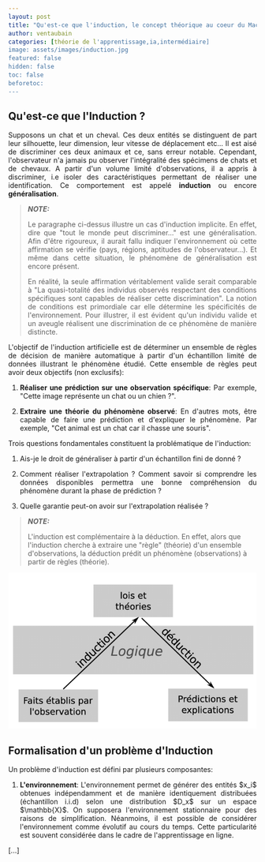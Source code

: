 ```yaml
---
layout: post
title: "Qu'est-ce que l'induction, le concept théorique au coeur du Machine Learning ?"
author: ventaubain
categories: [théorie de l'apprentissage,ia,intermédiaire]
image: assets/images/induction.jpg
featured: false
hidden: false
toc: false
beforetoc:
---
```


## Qu'est-ce que l'Induction ?

<p align="justify"> Supposons un chat et un cheval. Ces deux entités se distinguent de part leur silhouette, leur dimension, leur vitesse de déplacement etc... Il est aisé de discriminer ces deux animaux et ce, sans erreur notable. Cependant, l'observateur n'a jamais pu observer l'intégralité des spécimens de chats et de chevaux. A partir d'un volume limité d'observations, il a appris à discriminer, i.e isoler des caractéristiques permettant de réaliser une identification. Ce comportement est appelé <b>induction</b> ou encore <b>généralisation</b>.</p>

> **_NOTE:_**
> <p align="justify"> Le paragraphe ci-dessus illustre un cas d'induction implicite. En effet, dire que "tout le monde peut discriminer..." est une généralisation. Afin d'être rigoureux, il aurait fallu indiquer l'environnement où cette affirmation se vérifie (pays, régions, aptitudes de l'observateur...). Et même dans cette situation, le phénomène de généralisation est encore présent. </p>
>
> <p align="justify">En réalité, la seule affirmation véritablement valide serait comparable à "La quasi-totalité des individus observés respectant des conditions spécifiques sont capables de réaliser cette discrimination". La notion de conditions est primordiale car elle détermine les spécificités de l'environnement. Pour illustrer, il est évident qu'un individu valide et un aveugle réalisent une discrimination de ce phénomène de manière distincte.</p>

<p align="justify">L'objectif de l'induction artificielle est de déterminer un ensemble de règles de décision de manière automatique à partir d'un échantillon limité de données illustrant le phénomène étudié. Cette ensemble de règles peut avoir deux objectifs (non exclusifs):</p>

1. <p align="justify"><b>Réaliser une prédiction sur une observation spécifique</b>: Par exemple, "Cette image représente un chat ou un chien ?".</p>

2. <p align="justify"><b>Extraire une théorie du phénomène observé</b>: En d'autres mots, être capable de faire une prédiction et d'expliquer le phénomène. Par exemple, "Cet animal est un chat car il chasse une souris".</p>

<p align="justify"> Trois questions fondamentales constituent la problématique de l'induction:</p>

1. <p align="justify">Ais-je le droit de généraliser à partir d'un échantillon fini de donné ?</p>
2. <p align="justify">Comment réaliser l'extrapolation ? Comment savoir si comprendre les données disponibles permettra une bonne compréhension du phénomène durant la phase de prédiction ?</p>
3. <p align="justify">Quelle garantie peut-on avoir sur l'extrapolation réalisée ?</p>

> **_NOTE:_**
> 
> L'induction est complémentaire à la déduction. En effet, alors que l'induction cherche à extraire une "règle" (théorie) d'un ensemble d'observations, la déduction prédit un phénomène (observations) à partir de règles (théorie).
> <p align="center">
  <img src="/assets/images/induction-deduction.png"/><br>
> </p>

## Formalisation d'un problème d'Induction

Un problème d'induction est défini par plusieurs composantes:

1. <p align="justify"><b>L'environnement</b>: L'environnement permet de générer des entités $x_i$ obtenues indépendamment et de manière identiquement distribuées (échantillon i.i.d) selon une distribution $D_x$ sur un espace $\mathbb{X}$. On supposera l'environnement stationnaire pour des raisons de simplification. Néanmoins, il est possible de considérer l'environnement comme évolutif au cours du temps. Cette particularité est souvent considérée dans le cadre de l'apprentissage en ligne.</p>
 [...]